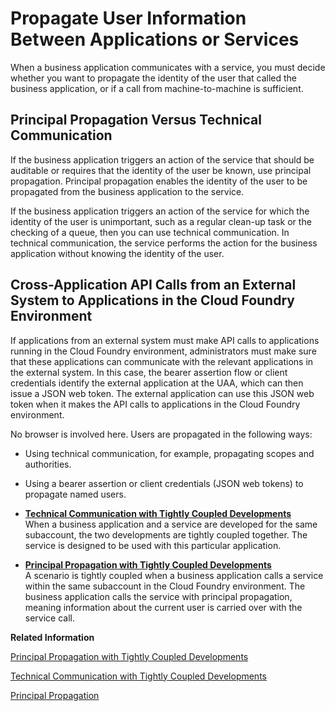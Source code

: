 <!-- loio7daed6d1dcfa4daba09cfb40fbab0b3b -->

# Propagate User Information Between Applications or Services

When a business application communicates with a service, you must decide whether you want to propagate the identity of the user that called the business application, or if a call from machine-to-machine is sufficient.



<a name="loio7daed6d1dcfa4daba09cfb40fbab0b3b__section_jxr_wqw_42b"/>

## Principal Propagation Versus Technical Communication

If the business application triggers an action of the service that should be auditable or requires that the identity of the user be known, use principal propagation. Principal propagation enables the identity of the user to be propagated from the business application to the service.

If the business application triggers an action of the service for which the identity of the user is unimportant, such as a regular clean-up task or the checking of a queue, then you can use technical communication. In technical communication, the service performs the action for the business application without knowing the identity of the user.



<a name="loio7daed6d1dcfa4daba09cfb40fbab0b3b__section_qpl_5fb_x4b"/>

## Cross-Application API Calls from an External System to Applications in the Cloud Foundry Environment

If applications from an external system must make API calls to applications running in the Cloud Foundry environment, administrators must make sure that these applications can communicate with the relevant applications in the external system. In this case, the bearer assertion flow or client credentials identify the external application at the UAA, which can then issue a JSON web token. The external application can use this JSON web token when it makes the API calls to applications in the Cloud Foundry environment.

No browser is involved here. Users are propagated in the following ways:

-   Using technical communication, for example, propagating scopes and authorities.

-   Using a bearer assertion or client credentials \(JSON web tokens\) to propagate named users.


-   **[Technical Communication with Tightly Coupled Developments](tech_comm_same_subacct.md " When a business application and a service are developed for the same subaccount, the two developments are tightly coupled together.
		The service is designed to be used with this particular application.")**  
 When a business application and a service are developed for the same subaccount, the two developments are tightly coupled together. The service is designed to be used with this particular application.
-   **[Principal Propagation with Tightly Coupled Developments](PP_closely_coupled.md " A scenario is tightly coupled when a business application calls a service within the same subaccount in the Cloud
                                Foundry environment. The business application calls the service
		with principal propagation, meaning information about the current user is carried over with the service call.")**  
 A scenario is tightly coupled when a business application calls a service within the same subaccount in the Cloud Foundry environment. The business application calls the service with principal propagation, meaning information about the current user is carried over with the service call.

**Related Information**  


[Principal Propagation with Tightly Coupled Developments](PP_closely_coupled.md "A scenario is tightly coupled when a business application calls a service within the same subaccount in the Cloud Foundry environment. The business application calls the service with principal propagation, meaning information about the current user is carried over with the service call.")

[Technical Communication with Tightly Coupled Developments](tech_comm_same_subacct.md "When a business application and a service are developed for the same subaccount, the two developments are tightly coupled together. The service is designed to be used with this particular application.")

[Principal Propagation](Principal_Propagation_f70fcf1.md "Exchange user ID information between systems or environments in SAP BTP.")


